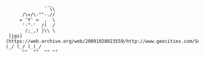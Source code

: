                    __
                  ` \\
          /\=/\-""-.//
         = 'Y' =  ,  \
          '-^-'  /(  /
           /;_,) |\\ \
     [jgs](https://web.archive.org/web/20091028023559/http://www.geocities.com/SoHo/7373/pets.htm)  (_/ (_/ (_(_/
          ""  ""  "" ""